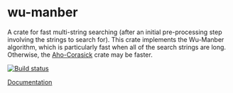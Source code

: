 wu-manber
=========

A crate for fast multi-string searching (after an initial pre-processing step
involving the strings to search for).  This crate implements the Wu-Manber
algorithm, which is particularly fast when all of the search strings are long.
Otherwise, the
[Aho-Corasick](http://doc.rust-lang.org/regex/aho_corasick/index.html) crate
may be faster.

[![Build status](https://travis-ci.org/jneem/wu-manber.svg)](https://travis-ci.org/jneem/wu-manber)

[Documentation](http://jneem.github.io/wu-manber/wu_manber/index.html)

